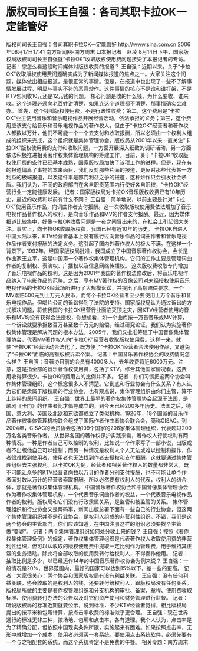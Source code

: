 # 版权司司长王自强：各司其职卡拉OK一定能管好

版权司司长王自强：各司其职卡拉OK一定能管好
http://www.sina.com.cn 2006年08月17日17:41 南方新闻网-南方周末
□本报记者　赵凌
8月14日下午，国家版权局版权司司长王自强就“卡拉OK”收取版权使用费问题接受了本报记者的专访。
记者：您怎么看这段时间媒体对版权收费的报道？
王自强：近期以来，关于“卡拉OK”收取版权使用费问题确实成为了新闻媒体报道的焦点之一。大家关注这个问题，媒体做出相应报道，是很正常的事情。但是，在报道中也出现了一些不了解事情发展过程、明显与事实不符的恶意炒作。这件事情的核心不是谁和谁打架，不是KTV包间收10元还是12元钱的问题。
核心问题是收的什么钱、为什么要收、谁来收。这个道理必须向老百姓讲清楚，如果连这个道理都不清楚，那事情确实会难办。
首先，这个钱叫版权使用费，不是行政性收费；第二，这个费用是“卡拉OK”业主使用音乐和音乐电视作品开展经营活动，依法承担的义务；第三，这个费用应该支付给音乐和音乐电视作品的著作权人，但由于“卡拉OK”经营者和著作权人都数以万计，他们不可能一个一个去支付和收取报酬，所以必须由一个权利人组成的组织来完成，这个组织就是集体管理协会。版权局从2001年以来一直关注“卡拉OK”版权使用费的支付和收取问题，一方面开展深入细致的调研活动，另一方面依法积极推进相关著作权集体管理机构的筹建工作。目前，关于“卡拉OK”收取版权使用费的条件已经基本成熟，国家版权局加快了该项工作的进程。但是，现在有的报道偏离了事物的本来面目，我们反对那些片面的报道，更反对那些代表某一方利益的极端报道，以及这件事是部门利益之争的报道，这种炒作只会引发社会矛盾。我们认为，不同的政府部门在各自职责范围内行使好各自职权，“卡拉OK”经营行业一定能健康发展。
记者：国家版权局对卡拉OK音乐版权收费已有10年历史，最近的收费和以前有什么不同？
王自强：简单地说，以前主要是针对“卡拉OK”使用音乐作品，向词曲作者支付报酬。这一次收取版权使用费依法增加了音乐电视作品著作权人的权利，是向音乐作品和MV的作者支付报酬。最近，因为媒体报道比较集中，好像卡拉OK收费问题是一夜之间冒出来的，在社会上引起很大关注。事实上，向卡拉OK收取版权费，我国已经有近10年的历史。
卡拉OK自进入中国大陆以来，KTV经营者基本上没有履行过向音乐作品的词曲作者和音乐电视作品作者支付报酬的法定义务。这引起了国内外著作权人的极大不满。在这样一个背景下，1992年，经国家版权局批准，我国成立了中国音乐著作权协会，会长是作曲家王立平，这是中国第一个著作权集体管理机构。它们的工作主要是管理词曲作者的复制权、表演权、广播权以及信息网络传播权。
这次版权费收取专门增加了音乐电视作品的权利。这是因为2001年我国的著作权法修改后，将音乐电视作品纳入了电影作品的范畴。之后，享有MV著作权的音像公司对未经授权使用音乐电视作品的卡拉OK经营场所进行了大规模诉讼，并提出了高额赔偿要求。一个MV索赔500元到上万元人民币，而每个卡拉OK经营者至少要使用上万个音乐和音乐电视作品。但唱片公司的诉讼得到了法院的支持。国家版权局认为通过诉讼的方式解决问题，将使我国的卡拉OK经营行业面临灭顶之灾，因KTV经营者使用的音乐和MV均没有获得合法授权，你想想看，如一个曲库按一万首音乐或MV计算，一个诉讼就要承担数百万甚至数千万元的赔偿。经过研究论证，我们认为实施著作权集体管理是解决问题的根本办法。2005年，我们又批准筹建了中国音像集体管理协会，代表MV著作权人向“卡拉OK”经营者收取版权使用费。这样一来，就使“卡拉OK”经营活动合法化了，既方便了“卡拉OK”经营者合法使用作品，又避免了“卡拉OK”面临的高额版权诉讼个案。
记者：中国音乐著作权协会的收费情况怎么样？
王自强：音著协目前的会员有4000多人，去年收费将近6000万元。注意，这是指全部的音乐著作权使用费，包括了KTV。综合其他国家情况看，这费用收得算很少。卡拉OK的费用占的比例并不多。
记者：你们习惯把这两个协会叫作集体管理组织，这个概念很多人不清楚。它到底和行业协会有什么关系？有人认为它们是隶属于版权局的行业协会，也有观点说，集体管理组织由你们主管，算不上纯粹的民间组织。
王自强：世界上最早的著作权集体管理协会起源于法国，是歌剧《卡门》的作曲者比才倡导成立的，到今天已经200多年历史。法国之后，德国、意大利、英国及北欧和东欧都成立了类似机构。1926年，18个国家的音乐作品著作权集体管理机构联合组成了国际作者作曲者协会联合会，简称CISAC。到2004年，CISAC的会员协会包括109个国家的208家集体管理组织，代表超过200万名各类音乐作者。
从世界各国的著作权保护实践来看，著作权人行使权利有两种情况，一种是作者自己可以控制的权利，比如说一个作家写了一部小说，出版或者不出版他自己可以控制；而另一种情况是权利人个人无法或难以控制和操作，作者很难找到使用者，使用者也无法找到作者去授权和支付报酬。这就要通过集体管理组织去主张权利。以卡拉OK为例，经营者和相关著作权人的数量都非常大，既不可能让众多的KTV经营者向数以万计的作者分别支付报酬，也不可能让单个作者面对数以万计的经营者索取报酬。所以必然要有权利人的代表，权利人的结合体，那就是著作权集体管理机构。
中国音乐著作权协会和中国音像集体管理协会作为著作权集体管理机构，一个代表音乐词曲作者的权益，一个代表音乐电视作品作者的权利。版权局和它们没有行政隶属关系，是监管和被监管的关系。
集体管理组织和行业协会又是两码事，新闻出版总署下面有一些自己的行业协会，但这两个集体管理组织并不是行业协会，是权利人组成的非营利性组织。不错，我们是这两个协会的主管部门，你们应该知道，在中国注册这样的组织必须要找个主管做“婆婆”。
记者：两个集体管理组织如何处分收上来的钱？
王自强：按照《著作权集体管理条例》的规定，著作权集体管理组织是代表著作权人收取使用费的非营利性组织，但可以从收取的版权使用费中提取一定比例作为管理费，用于维持其正常的业务活动。除此将全部收取的使用费转付给权利人，不得挪作他用。
记者：抽取比例是多少，以已经运作14年的中国音乐著作权协会为例来说？
王自强：一般情况是20%，世界范围内，最好的国家可以达到15%以下，差一些的更高。
记者：大家很关心：两个协会和国家版权局有没有利益关联。
王自强：没有任何利益关联，协会收取的是权利人的钱，还要转付给权利人，跟版权局没有任何关系。版权局所做的主要是著作权管理组织和分支机构的审批、备案、章程、使用费收取标准、使用费转付办法的公告以及对它们资产使用和财务管理进行监督。
记者：听说版权局的标准近期就要公示，说到标准，不少KTV经营者觉得，相比版权局提出的按平米和包厢计算，按点击率收费的标准似乎更合理。
王自强：现在世界通行的标准无非三种，按场地、包厢和点击率，各有道理。我个人认为，点击率是为了精确分配，但依照中国现实条件所限，实施起来有困难。如果按照点击率，无形中就增加一个成本，使用者必须买一套系统。要使用点击系统软件，必须先要有一个与之相配套的系统，而这个系统肯定不是免费的午餐。
相关专题：南方周末 

